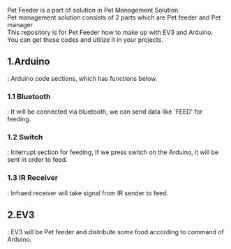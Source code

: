 Pet Feeder is a part of solution in Pet Management Solution.<br>
Pet management solution consists of 2 parts which are Pet feeder and Pet manager<br>
This repository is for Pet Feeder how to make up with EV3 and Arduino.<br>
You can get these codes and utilize it in your projects.<br>

## 1.Arduino
 : Arduino code sections, which has functions below.
### 1.1 Bluetooth
 : It will be connected via bluetooth, we can send data like 'FEED' for feeding.
### 1.2 Switch
 : Interrupt section for feeding, If we press switch on the Arduino, it will be sent in order to feed.
### 1.3 IR Receiver
 : Infraed receiver will take signal from IR sender to feed.
## 2.EV3
 : EV3 will be Pet feeder and distribute some food according to command of Arduino.
